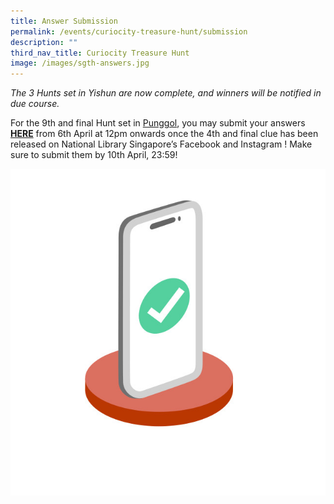 ```yaml
---
title: Answer Submission
permalink: /events/curiocity-treasure-hunt/submission
description: ""
third_nav_title: Curiocity Treasure Hunt
image: /images/sgth-answers.jpg
---
```

*The 3 Hunts set in Yishun are now complete, and winners will be notified in due course.* 

For the 9th and final Hunt set in [Punggol](https://curiocity.nlb.gov.sg/events/curiocity-treasure-hunt/hunt-dates), you may submit your answers [**HERE**](https://go.gov.sg/curiocity-treasurehuntsubmission) from 6th April at 12pm onwards once the 4th and final clue has been released on National Library Singapore’s Facebook and Instagram ! Make sure to submit them by 10th April, 23:59!

<div>
<div class="row is-multiline">
    <div class="col is-half-desktop is-half-tablet">
<img src="/images/sgth-answers.jpg" alt="answers">
</div>
	<div class="col is-half-desktop is-half-tablet"></div>
</div>    
</div>